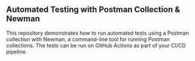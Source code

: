 ## Automated Testing with Postman Collection & Newman

This repository demonstrates how to run automated tests using a Postman collection with Newman, a command-line tool for running Postman collections. The tests can be run on GitHub Actions as part of your CI/CD pipeline.